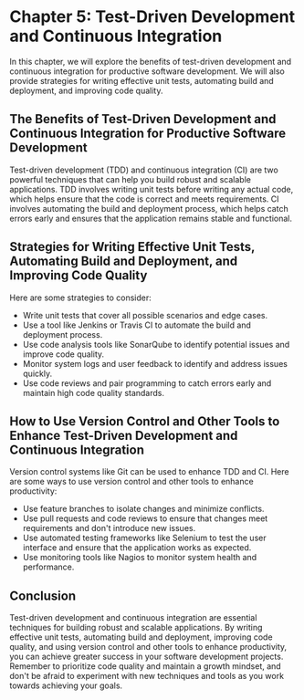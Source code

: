 Chapter 5: Test-Driven Development and Continuous Integration
=============================================================

In this chapter, we will explore the benefits of test-driven development and continuous integration for productive software development. We will also provide strategies for writing effective unit tests, automating build and deployment, and improving code quality.

The Benefits of Test-Driven Development and Continuous Integration for Productive Software Development
------------------------------------------------------------------------------------------------------

Test-driven development (TDD) and continuous integration (CI) are two powerful techniques that can help you build robust and scalable applications. TDD involves writing unit tests before writing any actual code, which helps ensure that the code is correct and meets requirements. CI involves automating the build and deployment process, which helps catch errors early and ensures that the application remains stable and functional.

Strategies for Writing Effective Unit Tests, Automating Build and Deployment, and Improving Code Quality
--------------------------------------------------------------------------------------------------------

Here are some strategies to consider:

* Write unit tests that cover all possible scenarios and edge cases.
* Use a tool like Jenkins or Travis CI to automate the build and deployment process.
* Use code analysis tools like SonarQube to identify potential issues and improve code quality.
* Monitor system logs and user feedback to identify and address issues quickly.
* Use code reviews and pair programming to catch errors early and maintain high code quality standards.

How to Use Version Control and Other Tools to Enhance Test-Driven Development and Continuous Integration
--------------------------------------------------------------------------------------------------------

Version control systems like Git can be used to enhance TDD and CI. Here are some ways to use version control and other tools to enhance productivity:

* Use feature branches to isolate changes and minimize conflicts.
* Use pull requests and code reviews to ensure that changes meet requirements and don't introduce new issues.
* Use automated testing frameworks like Selenium to test the user interface and ensure that the application works as expected.
* Use monitoring tools like Nagios to monitor system health and performance.

Conclusion
----------

Test-driven development and continuous integration are essential techniques for building robust and scalable applications. By writing effective unit tests, automating build and deployment, improving code quality, and using version control and other tools to enhance productivity, you can achieve greater success in your software development projects. Remember to prioritize code quality and maintain a growth mindset, and don't be afraid to experiment with new techniques and tools as you work towards achieving your goals.
